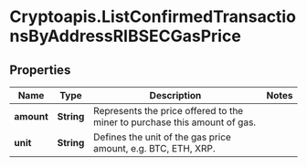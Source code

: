 # Cryptoapis.ListConfirmedTransactionsByAddressRIBSECGasPrice

## Properties

Name | Type | Description | Notes
------------ | ------------- | ------------- | -------------
**amount** | **String** | Represents the price offered to the miner to purchase this amount of gas. | 
**unit** | **String** | Defines the unit of the gas price amount, e.g. BTC, ETH, XRP. | 


